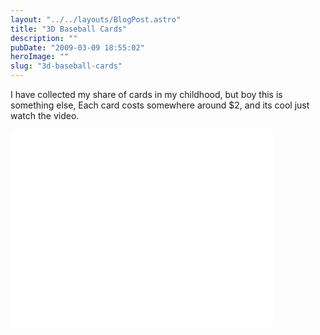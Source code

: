 ```yaml
---
layout: "../../layouts/BlogPost.astro"
title: "3D Baseball Cards"
description: ""
pubDate: "2009-03-09 18:55:02"
heroImage: ""
slug: "3d-baseball-cards"
---
```


I have collected my share of cards in my childhood, but boy this is something else, Each card costs somewhere around $2, and its cool just watch the video.

<iframe width="420" height="315" src="//www.youtube.com/embed/I7jm-AsY0lU" frameborder="0" allowfullscreen></iframe>
